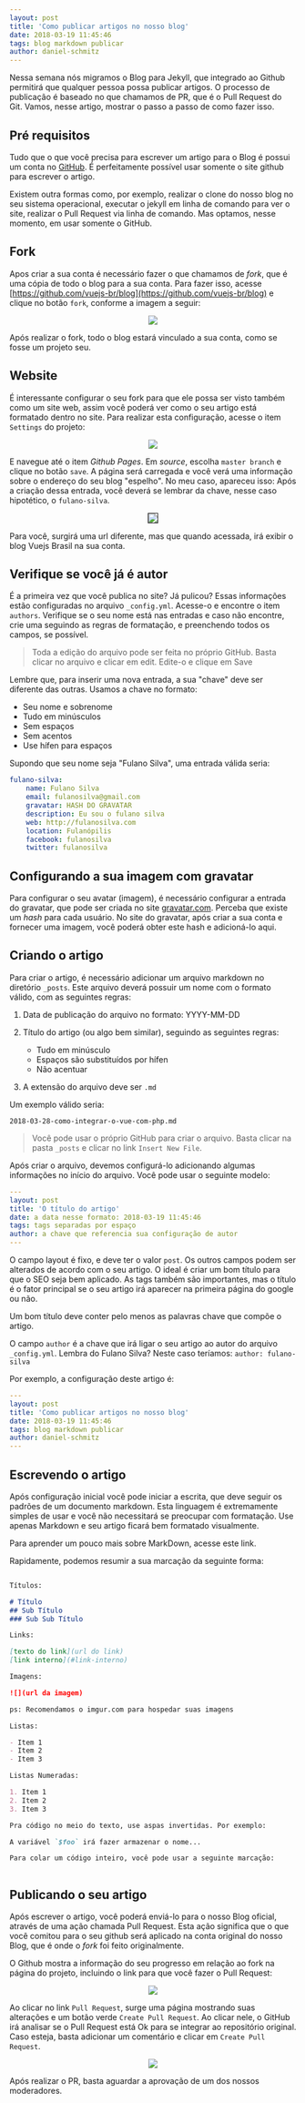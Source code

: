 ```yaml
---
layout: post
title: 'Como publicar artigos no nosso blog'
date: 2018-03-19 11:45:46 
tags: blog markdown publicar
author: daniel-schmitz
---
```


Nessa semana nós migramos o Blog para Jekyll, que integrado ao Github permitirá que qualquer pessoa possa publicar artigos. O processo de publicação é baseado no que chamamos de PR, que é o Pull Request do Git. Vamos, nesse artigo, mostrar o passo a passo de como fazer isso.

## Pré requisitos

Tudo que o que você precisa para escrever um artigo para o Blog é possui um conta no [GitHub](https://github.com). É perfeitamente possível usar somente o site github para escrever o artigo. 

Existem outra formas como, por exemplo, realizar o clone do nosso blog no seu sistema operacional, executar o jekyll em linha de comando para ver o site, realizar o Pull Request via linha de comando. Mas optamos, nesse momento, em usar somente o GitHub.

## Fork

Apos criar a sua conta é necessário fazer o que chamamos de *fork*, que é uma cópia de todo o blog para a sua conta. Para fazer isso, acesse [https://github.com/vuejs-br/blog](https://github.com/vuejs-br/blog) e clique no botão `fork`, conforme a imagem a seguir:

<p align="center">
<img src="https://i.imgur.com/5eXjh5q.png">
</p>

Após realizar o fork, todo o blog estará vinculado a sua conta, como se fosse um projeto seu.

## Website

É interessante configurar o seu fork para que ele possa ser visto também como um site web, assim você poderá ver como o seu artigo está formatado dentro no site. Para realizar esta configuração, acesse o item `Settings` do projeto:

<p align="center">
<img src="https://i.imgur.com/dHZdc9q.png">
</p>

E navegue até o item *Github Pages*. Em *source*, escolha `master branch` e clique no botão `save`. A página será carregada e você verá uma informação sobre o endereço do seu blog "espelho". No meu caso, apareceu isso:
Após a criação dessa entrada, você deverá se lembrar da chave, nesse caso hipotético, o `fulano-silva`.

<p align="center">
<img src="https://i.imgur.com/oZwzM3w.png" border="1">
</p>

Para você, surgirá uma url diferente, mas que quando acessada, irá exibir o blog Vuejs Brasil na sua conta.

## Verifique se você já é autor

É a primeira vez que você publica no site? Já pulicou? Essas informações estão configuradas no arquivo `_config.yml`. Acesse-o e encontre o item `authors`. Verifique se o seu nome está nas entradas e caso não encontre, crie uma seguindo as regras de formatação, e preenchendo todos os campos, se possível. 

> Toda a edição do arquivo pode ser feita no próprio GitHub. Basta clicar no arquivo e clicar em edit. Edite-o e clique em Save

Lembre que, para inserir uma nova entrada, a sua "chave" deve ser diferente das outras. Usamos a chave no formato:

- Seu nome e sobrenome 
- Tudo em minúsculos
- Sem espaços
- Sem acentos
- Use hífen para espaços

Supondo que seu nome seja "Fulano Silva", uma entrada válida seria:

```yml
fulano-silva:
    name: Fulano Silva
    email: fulanosilva@gmail.com
    gravatar: HASH DO GRAVATAR
    description: Eu sou o fulano silva
    web: http://fulanosilva.com
    location: Fulanópilis
    facebook: fulanosilva
    twitter: fulanosilva
```


## Configurando a sua imagem com gravatar

Para configurar o seu avatar (imagem), é necessário configurar a entrada do gravatar, que pode ser criada no site [gravatar.com](http://www.gravatar.com). Perceba que existe um *hash* para cada usuário. No site do gravatar, após criar a sua conta e fornecer uma imagem, você poderá obter este hash e adicioná-lo aqui.

## Criando o artigo

Para criar o artigo, é necessário adicionar um arquivo markdown no diretório `_posts`. Este arquivo deverá possuir um nome com o formato válido, com as seguintes regras:

1. Data de publicação do arquivo no formato: YYYY-MM-DD
2. Título do artigo (ou algo bem similar), seguindo as seguintes regras:
    - Tudo em minúsculo
    - Espaços são substituídos por hífen
    - Não acentuar  

3. A extensão do arquivo deve ser `.md`

Um exemplo válido seria:

```
2018-03-28-como-integrar-o-vue-com-php.md
```

> Você pode usar o próprio GitHub para criar o arquivo. Basta clicar na pasta `_posts` e clicar no link `Insert New File`. 

Após criar o arquivo, devemos configurá-lo adicionando algumas informações no início do arquivo. Você pode usar o seguinte modelo:


```yaml
---
layout: post
title: 'O título do artigo'
date: a data nesse formato: 2018-03-19 11:45:46 
tags: tags separadas por espaço
author: a chave que referencia sua configuração de autor
---
```

O campo layout é fixo, e deve ter o valor `post`. Os outros campos podem ser alterados de acordo com o seu artigo. O ideal é criar um bom título para que o SEO seja bem aplicado. As tags também são importantes, mas o título é o fator principal se o seu artigo irá aparecer na primeira página do google ou não.

Um bom título deve conter pelo menos as palavras chave que compõe o artigo.

O campo `author` é a chave que irá ligar o seu artigo ao autor do arquivo `_config.yml`. Lembra do Fulano Silva? Neste caso teríamos: `author: fulano-silva`

Por exemplo, a configuração deste artigo é:

```yaml
---
layout: post
title: 'Como publicar artigos no nosso blog'
date: 2018-03-19 11:45:46 
tags: blog markdown publicar
author: daniel-schmitz
---
```

## Escrevendo o artigo

Após  configuração inicial você pode iniciar a escrita, que deve seguir os padrões de um documento markdown. Esta linguagem é extremamente simples de usar e você não necessitará se preocupar com formatação. Use apenas Markdown e seu artigo ficará bem formatado visualmente. 

Para aprender um pouco mais sobre MarkDown, acesse este link.

Rapidamente, podemos resumir a sua marcação da seguinte forma:

```markdown

Títulos:

# Título
## Sub Título
### Sub Sub Título

Links:

[texto do link](url do link)
[link interno](#link-interno)

Imagens:

![](url da imagem)

ps: Recomendamos o imgur.com para hospedar suas imagens

Listas:

- Item 1
- Item 2
- Item 3

Listas Numeradas:

1. Item 1
2. Item 2
3. Item 3

Pra código no meio do texto, use aspas invertidas. Por exemplo:

A variável `$foo` irá fazer armazenar o nome...

Para colar um código inteiro, você pode usar a seguinte marcação: 



```

## Publicando o seu artigo

Após escrever o artigo, você poderá enviá-lo para o nosso Blog oficial, através de uma ação chamada Pull Request. Esta ação significa que o que você comitou para o seu github será aplicado na conta original do nosso Blog, que é onde o *fork* foi feito originalmente.

O Github mostra a informação do seu progresso em relação ao fork na página do projeto, incluindo o link para que você fazer o Pull Request:

<p align="center">
<img src="https://i.imgur.com/aIJPpkD.png">
</p>

Ao clicar no link `Pull Request`, surge uma página mostrando suas alterações e um botão verde `Create Pull Request`. Ao clicar nele, o GitHub irá analisar se o Pull Request está Ok para se integrar ao repositório original. Caso esteja, basta adicionar um comentário e clicar em `Create Pull Request`.

<p align="center">
<img src="https://i.imgur.com/7eHUKoJ.png">
</p>

Após realizar o PR, basta aguardar a aprovação de um dos nossos moderadores.


